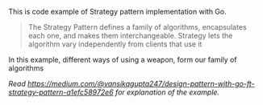 This is code example of Strategy pattern implementation with Go.

> The Strategy Pattern defines a family of algorithms, encapsulates each one, and makes them interchangeable. Strategy lets the algorithm vary independently from clients that use it

In this example, different ways of using a weapon, form our family of algorithms


_Read https://medium.com/@vansikagupta247/design-pattern-with-go-ft-strategy-pattern-a1efc58972e6 for explanation of the example._